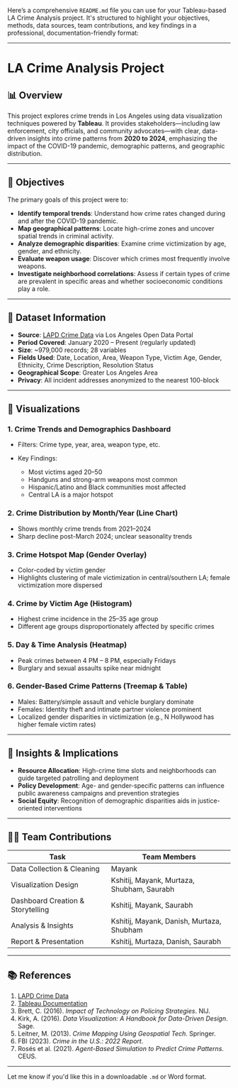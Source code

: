 Here’s a comprehensive `README.md` file you can use for your Tableau-based LA Crime Analysis project. It's structured to highlight your objectives, methods, data sources, team contributions, and key findings in a professional, documentation-friendly format:

---

# LA Crime Analysis Project

## 📊 Overview

This project explores crime trends in Los Angeles using data visualization techniques powered by **Tableau**. It provides stakeholders—including law enforcement, city officials, and community advocates—with clear, data-driven insights into crime patterns from **2020 to 2024**, emphasizing the impact of the COVID-19 pandemic, demographic patterns, and geographic distribution.

---

## 🧭 Objectives

The primary goals of this project were to:

* **Identify temporal trends**: Understand how crime rates changed during and after the COVID-19 pandemic.
* **Map geographical patterns**: Locate high-crime zones and uncover spatial trends in criminal activity.
* **Analyze demographic disparities**: Examine crime victimization by age, gender, and ethnicity.
* **Evaluate weapon usage**: Discover which crimes most frequently involve weapons.
* **Investigate neighborhood correlations**: Assess if certain types of crime are prevalent in specific areas and whether socioeconomic conditions play a role.

---

## 📁 Dataset Information

* **Source**: [LAPD Crime Data](https://catalog.data.gov/dataset/crime-data-from-2020-to-present) via Los Angeles Open Data Portal
* **Period Covered**: January 2020 – Present (regularly updated)
* **Size**: \~979,000 records; 28 variables
* **Fields Used**: Date, Location, Area, Weapon Type, Victim Age, Gender, Ethnicity, Crime Description, Resolution Status
* **Geographical Scope**: Greater Los Angeles Area
* **Privacy**: All incident addresses anonymized to the nearest 100-block

---

## 📌 Visualizations

### 1. **Crime Trends and Demographics Dashboard**

* Filters: Crime type, year, area, weapon type, etc.
* Key Findings:

  * Most victims aged 20–50
  * Handguns and strong-arm weapons most common
  * Hispanic/Latino and Black communities most affected
  * Central LA is a major hotspot

### 2. **Crime Distribution by Month/Year (Line Chart)**

* Shows monthly crime trends from 2021–2024
* Sharp decline post-March 2024; unclear seasonality trends

### 3. **Crime Hotspot Map (Gender Overlay)**

* Color-coded by victim gender
* Highlights clustering of male victimization in central/southern LA; female victimization more dispersed

### 4. **Crime by Victim Age (Histogram)**

* Highest crime incidence in the 25–35 age group
* Different age groups disproportionately affected by specific crimes

### 5. **Day & Time Analysis (Heatmap)**

* Peak crimes between 4 PM – 8 PM, especially Fridays
* Burglary and sexual assaults spike near midnight

### 6. **Gender-Based Crime Patterns (Treemap & Table)**

* Males: Battery/simple assault and vehicle burglary dominate
* Females: Identity theft and intimate partner violence prominent
* Localized gender disparities in victimization (e.g., N Hollywood has higher female victim rates)

---

## 🧠 Insights & Implications

* **Resource Allocation**: High-crime time slots and neighborhoods can guide targeted patrolling and deployment
* **Policy Development**: Age- and gender-specific patterns can influence public awareness campaigns and prevention strategies
* **Social Equity**: Recognition of demographic disparities aids in justice-oriented interventions

---

## 🧑‍💻 Team Contributions

| Task                              | Team Members                               |
| --------------------------------- | ------------------------------------------ |
| Data Collection & Cleaning        | Mayank                                     |
| Visualization Design              | Kshitij, Mayank, Murtaza, Shubham, Saurabh |
| Dashboard Creation & Storytelling | Kshitij, Mayank, Saurabh                   |
| Analysis & Insights               | Kshitij, Mayank, Danish, Murtaza, Shubham  |
| Report & Presentation             | Kshitij, Murtaza, Danish, Saurabh          |

---

## 📚 References

1. [LAPD Crime Data](https://catalog.data.gov/dataset/crime-data-from-2020-to-present)
2. [Tableau Documentation](https://help.tableau.com/current/pro/desktop/en-us/gettingstarted_overview.htm)
3. Brett, C. (2016). *Impact of Technology on Policing Strategies*. NIJ.
4. Kirk, A. (2016). *Data Visualization: A Handbook for Data-Driven Design*. Sage.
5. Leitner, M. (2013). *Crime Mapping Using Geospatial Tech*. Springer.
6. FBI (2023). *Crime in the U.S.: 2022 Report*.
7. Rosés et al. (2021). *Agent-Based Simulation to Predict Crime Patterns*. CEUS.

---

Let me know if you'd like this in a downloadable `.md` or Word format.
